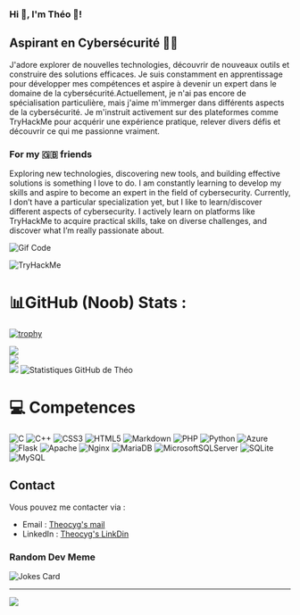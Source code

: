 ### Hi 👋, I'm Théo 🏴!

## Aspirant en Cybersécurité 🏴‍☠️

J'adore explorer de nouvelles technologies, découvrir de nouveaux outils et construire des solutions efficaces. Je suis constamment en apprentissage pour développer mes compétences et aspire à devenir un expert dans le domaine de la cybersécurité.Actuellement, je n'ai pas encore de spécialisation particulière, mais j'aime m'immerger dans différents aspects de la cybersécurité. Je m'instruit activement sur des plateformes comme TryHackMe pour acquérir une expérience pratique, relever divers défis et découvrir ce qui me passionne vraiment.

### For my 🇬🇧 friends
Exploring new technologies, discovering new tools, and building effective solutions is something I love to do. I am constantly learning to develop my skills and aspire to become an expert in the field of cybersecurity. Currently, I don’t have a particular specialization yet, but I like to learn/discover different aspects of cybersecurity. I actively learn on platforms like TryHackMe to acquire practical skills, take on diverse challenges, and discover what I’m really passionate about.

![Gif Code](https://media.giphy.com/media/bGgsc5mWoryfgKBx1u/giphy.gif)



<img src="https://tryhackme-badges.s3.amazonaws.com/Picsou..png" alt="TryHackMe">

# 📊GitHub (Noob) Stats :
[![trophy](https://github-profile-trophy.vercel.app/?username=ryo-ma&theme=onedark)](https://github.com/Theocyg/github-profile-trophy)

![](https://github-readme-stats.vercel.app/api?username=Theocyg&theme=omni&hide_border=true&include_all_commits=false&count_private=false)<br/>
![](https://github-readme-streak-stats.herokuapp.com/?user=Theocyg&theme=omni&hide_border=true)<br/>
![](https://github-readme-stats.vercel.app/api/top-langs/?username=Theocyg&theme=omni&hide_border=true&include_all_commits=false&count_private=false&layout=compact)
![Statistiques GitHub de Théo](https://github-readme-stats.vercel.app/api?username=Theocyg&theme=omni&hide_border=true&include_all_commits=false&count_private=false&rand=123)

# 💻 Competences
![C](https://img.shields.io/badge/c-%2300599C.svg?style=for-the-badge&logo=c&logoColor=white) ![C++](https://img.shields.io/badge/c++-%2300599C.svg?style=for-the-badge&logo=c%2B%2B&logoColor=white) ![CSS3](https://img.shields.io/badge/css3-%231572B6.svg?style=for-the-badge&logo=css3&logoColor=white) ![HTML5](https://img.shields.io/badge/html5-%23E34F26.svg?style=for-the-badge&logo=html5&logoColor=white) ![Markdown](https://img.shields.io/badge/markdown-%23000000.svg?style=for-the-badge&logo=markdown&logoColor=white) ![PHP](https://img.shields.io/badge/php-%23777BB4.svg?style=for-the-badge&logo=php&logoColor=white) ![Python](https://img.shields.io/badge/python-3670A0?style=for-the-badge&logo=python&logoColor=ffdd54) ![Azure](https://img.shields.io/badge/azure-%230072C6.svg?style=for-the-badge&logo=azure-devops&logoColor=white) ![Flask](https://img.shields.io/badge/flask-%23000.svg?style=for-the-badge&logo=flask&logoColor=white) ![Apache](https://img.shields.io/badge/apache-%23D42029.svg?style=for-the-badge&logo=apache&logoColor=white) ![Nginx](https://img.shields.io/badge/nginx-%23009639.svg?style=for-the-badge&logo=nginx&logoColor=white) ![MariaDB](https://img.shields.io/badge/MariaDB-003545?style=for-the-badge&logo=mariadb&logoColor=white) ![MicrosoftSQLServer](https://img.shields.io/badge/Microsoft%20SQL%20Sever-CC2927?style=for-the-badge&logo=microsoft%20sql%20server&logoColor=white) ![SQLite](https://img.shields.io/badge/sqlite-%2307405e.svg?style=for-the-badge&logo=sqlite&logoColor=white) ![MySQL](https://img.shields.io/badge/mysql-%2300f.svg?style=for-the-badge&logo=mysql&logoColor=white)

## Contact

Vous pouvez me contacter via :

- Email : [Theocyg's mail](mailto:picsou2600@proton.me)
- LinkedIn : [Theocyg's LinkDin](https://www.linkedin.com/in/theo-cygan/)

### Random Dev Meme

<img src="https://readme-jokes.vercel.app/api" alt="Jokes Card" />

---
[![](https://visitcount.itsvg.in/api?id=Theocyg&icon=0&color=0)](https://visitcount.itsvg.in)
